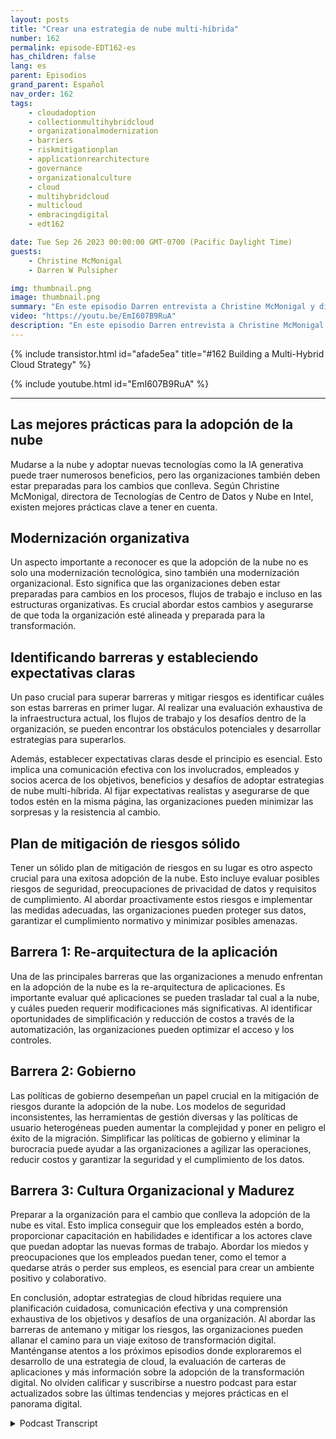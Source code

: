 ```yaml
---
layout: posts
title: "Crear una estrategia de nube multi-híbrida"
number: 162
permalink: episode-EDT162-es
has_children: false
lang: es
parent: Episodios
grand_parent: Español
nav_order: 162
tags:
    - cloudadoption
    - collectionmultihybridcloud
    - organizationalmodernization
    - barriers
    - riskmitigationplan
    - applicationrearchitecture
    - governance
    - organizationalculture
    - cloud
    - multihybridcloud
    - multicloud
    - embracingdigital
    - edt162

date: Tue Sep 26 2023 00:00:00 GMT-0700 (Pacific Daylight Time)
guests:
    - Christine McMonigal
    - Darren W Pulsipher

img: thumbnail.png
image: thumbnail.png
summary: "En este episodio Darren entrevista a Christine McMonigal y discute los desafíos que enfrentan las organizaciones al hacer la transición a la nube y adoptar arquitecturas de nube híbrida y multi-nube. Destacan la importancia de entender estos obstáculos y brindar orientación para superarlos. Este episodio profundizará en algunas barreras clave y estrategias para mitigar riesgos, asegurando una transformación exitosa a la nube."
video: "https://youtu.be/EmI607B9RuA"
description: "En este episodio Darren entrevista a Christine McMonigal y discute los desafíos que enfrentan las organizaciones al hacer la transición a la nube y adoptar arquitecturas de nube híbrida y multi-nube. Destacan la importancia de entender estos obstáculos y brindar orientación para superarlos. Este episodio profundizará en algunas barreras clave y estrategias para mitigar riesgos, asegurando una transformación exitosa a la nube."
---
```


<div>
{% include transistor.html id="afade5ea" title="#162 Building a Multi-Hybrid Cloud Strategy" %}

{% include youtube.html id="EmI607B9RuA" %}
</div>

---

## Las mejores prácticas para la adopción de la nube

Mudarse a la nube y adoptar nuevas tecnologías como la IA generativa puede traer numerosos beneficios, pero las organizaciones también deben estar preparadas para los cambios que conlleva. Según Christine McMonigal, directora de Tecnologías de Centro de Datos y Nube en Intel, existen mejores prácticas clave a tener en cuenta.

## Modernización organizativa

Un aspecto importante a reconocer es que la adopción de la nube no es solo una modernización tecnológica, sino también una modernización organizacional. Esto significa que las organizaciones deben estar preparadas para cambios en los procesos, flujos de trabajo e incluso en las estructuras organizativas. Es crucial abordar estos cambios y asegurarse de que toda la organización esté alineada y preparada para la transformación.

## Identificando barreras y estableciendo expectativas claras

Un paso crucial para superar barreras y mitigar riesgos es identificar cuáles son estas barreras en primer lugar. Al realizar una evaluación exhaustiva de la infraestructura actual, los flujos de trabajo y los desafíos dentro de la organización, se pueden encontrar los obstáculos potenciales y desarrollar estrategias para superarlos.

Además, establecer expectativas claras desde el principio es esencial. Esto implica una comunicación efectiva con los involucrados, empleados y socios acerca de los objetivos, beneficios y desafíos de adoptar estrategias de nube multi-híbrida. Al fijar expectativas realistas y asegurarse de que todos estén en la misma página, las organizaciones pueden minimizar las sorpresas y la resistencia al cambio.

## Plan de mitigación de riesgos sólido

Tener un sólido plan de mitigación de riesgos en su lugar es otro aspecto crucial para una exitosa adopción de la nube. Esto incluye evaluar posibles riesgos de seguridad, preocupaciones de privacidad de datos y requisitos de cumplimiento. Al abordar proactivamente estos riesgos e implementar las medidas adecuadas, las organizaciones pueden proteger sus datos, garantizar el cumplimiento normativo y minimizar posibles amenazas.

## Barrera 1: Re-arquitectura de la aplicación

Una de las principales barreras que las organizaciones a menudo enfrentan en la adopción de la nube es la re-arquitectura de aplicaciones. Es importante evaluar qué aplicaciones se pueden trasladar tal cual a la nube, y cuáles pueden requerir modificaciones más significativas. Al identificar oportunidades de simplificación y reducción de costos a través de la automatización, las organizaciones pueden optimizar el acceso y los controles.

## Barrera 2: Gobierno

Las políticas de gobierno desempeñan un papel crucial en la mitigación de riesgos durante la adopción de la nube. Los modelos de seguridad inconsistentes, las herramientas de gestión diversas y las políticas de usuario heterogéneas pueden aumentar la complejidad y poner en peligro el éxito de la migración. Simplificar las políticas de gobierno y eliminar la burocracia puede ayudar a las organizaciones a agilizar las operaciones, reducir costos y garantizar la seguridad y el cumplimiento de los datos.

## Barrera 3: Cultura Organizacional y Madurez

Preparar a la organización para el cambio que conlleva la adopción de la nube es vital. Esto implica conseguir que los empleados estén a bordo, proporcionar capacitación en habilidades e identificar a los actores clave que puedan adoptar las nuevas formas de trabajo. Abordar los miedos y preocupaciones que los empleados puedan tener, como el temor a quedarse atrás o perder sus empleos, es esencial para crear un ambiente positivo y colaborativo.

En conclusión, adoptar estrategias de cloud híbridas requiere una planificación cuidadosa, comunicación efectiva y una comprensión exhaustiva de los objetivos y desafíos de una organización. Al abordar las barreras de antemano y mitigar los riesgos, las organizaciones pueden allanar el camino para un viaje exitoso de transformación digital. Manténganse atentos a los próximos episodios donde exploraremos el desarrollo de una estrategia de cloud, la evaluación de carteras de aplicaciones y más información sobre la adopción de la transformación digital. No olviden calificar y suscribirse a nuestro podcast para estar actualizados sobre las últimas tendencias y mejores prácticas en el panorama digital.



<details>
<summary> Podcast Transcript </summary>

<p></p>

</details>
